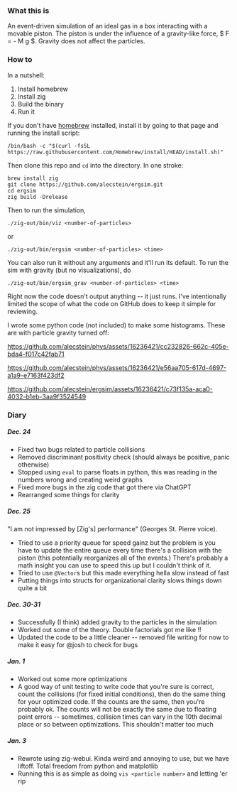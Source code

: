 ### What this is

An event-driven simulation of an ideal gas in a box interacting with a movable piston. The piston is under the influence of a gravity-like force, $ F = - M g $. Gravity does not affect the particles.

### How to

In a nutshell:

1. Install homebrew
2. Install zig
3. Build the binary
4. Run it

If you don't have [homebrew](https://brew.sh) installed, install it by going to that page and running the install script:

```
/bin/bash -c "$(curl -fsSL https://raw.githubusercontent.com/Homebrew/install/HEAD/install.sh)"
```

Then clone this repo and `cd` into the directory. In one stroke:

```
brew install zig
git clone https://github.com/alecstein/ergsim.git
cd ergsim
zig build -Drelease
```

Then to run the simulation,

`./zig-out/bin/viz <number-of-particles>`

or

`./zig-out/bin/ergsim <number-of-particles> <time>`

You can also run it without any arguments and it'll run its default. To run the sim with gravity (but no visualizations), do

`./zig-out/bin/ergsim_grav <number-of-particles> <time>`

Right now the code doesn't output anything -- it just runs. I've intentionally limited the scope of what the code on GitHub does to keep it simple for reviewing.

I wrote some python code (not included) to make some histograms. These are with particle gravity turned off:

https://github.com/alecstein/phys/assets/16236421/cc232826-662c-405e-bda4-f017c42fab71

https://github.com/alecstein/phys/assets/16236421/e56aa705-617d-4697-a1a9-e7163f423df2

https://github.com/alecstein/ergsim/assets/16236421/c73f135a-aca0-4032-b1eb-3aa9f3524549


### Diary

##### Dec. 24

* Fixed two bugs related to particle collisions 
* Removed discriminant positivity check (should always be positive, panic otherwise)
* Stopped using `eval` to parse floats in python, this was reading in the numbers wrong and creating weird graphs
* Fixed more bugs in the zig code that got there via ChatGPT
* Rearranged some things for clarity

##### Dec. 25

"I am not impressed by [Zig's] performance" (Georges St. Pierre voice).

* Tried to use a priority queue for speed gainz but the problem is you have to update the entire queue every time there's a collision with the piston (this potentially reorganizes all of the events.) There's probably a math insight you can use to speed this up but I couldn't think of it.
* Tried to use `@Vector`s but this made everything hella slow instead of fast
* Putting things into structs for organizational clarity slows things down quite a bit

##### Dec. 30-31

* Successfully (I think) added gravity to the particles in the simulation
* Worked out some of the theory. Double factorials got me like !!
* Updated the code to be a little cleaner -- removed file writing for now to make it easy for @josh to check for bugs

##### Jan. 1

* Worked out some more optimizations
* A good way of unit testing to write code that you're sure is correct, count the collisions (for fixed initial conditions), then do the same thing for your optimized code. If the counts are the same, then you're probably ok. The counts will not be exactly the same due to floating point errors -- sometimes, collision times can vary in the 10th decimal place or so between optimizations. This shouldn't matter too much

##### Jan. 3

* Rewrote using zig-webui. Kinda weird and annoying to use, but we have liftoff. Total freedom from python and matplotlib
* Running this is as simple as doing `vis <particle number>` and letting 'er rip

